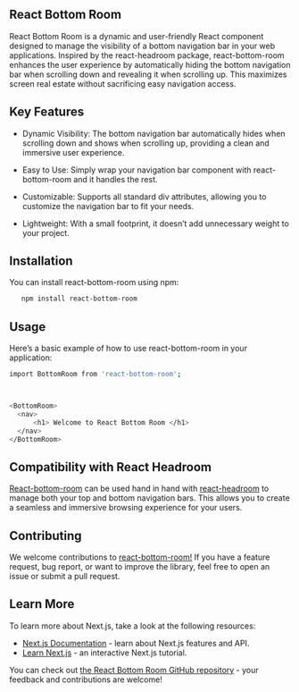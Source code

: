 ## React Bottom Room

React Bottom Room is a dynamic and user-friendly React component designed to manage the visibility of a bottom navigation bar in your web applications. Inspired by the react-headroom package, react-bottom-room enhances the user experience by automatically hiding the bottom navigation bar when scrolling down and revealing it when scrolling up. This maximizes screen real estate without sacrificing easy navigation access.

## Key Features

- Dynamic Visibility: The bottom navigation bar automatically hides when scrolling down and shows when scrolling up, providing a clean and immersive user experience.

- Easy to Use: Simply wrap your navigation bar component with react-bottom-room and it handles the rest.

- Customizable: Supports all standard div attributes, allowing you to customize the navigation bar to fit your needs.

- Lightweight: With a small footprint, it doesn’t add unnecessary weight to your project.

## Installation

You can install react-bottom-room using npm:

```bash
   npm install react-bottom-room
```

## Usage

Here’s a basic example of how to use react-bottom-room in your application:

```bash
import BottomRoom from 'react-bottom-room';



<BottomRoom>
  <nav>
      <h1> Welcome to React Bottom Room </h1>
  </nav>
</BottomRoom>

```

## Compatibility with React Headroom
[React-bottom-room](https://www.npmjs.com/package/react-bottom-room) can be used hand in hand with [react-headroom](https://www.npmjs.com/package/react-headroom) to manage both your top and bottom navigation bars. This allows you to create a seamless and immersive browsing experience for your users.


## Contributing

We welcome contributions to [react-bottom-room!](https://www.npmjs.com/package/react-bottom-room) If you have a feature request, bug report, or want to improve the library, feel free to open an issue or submit a pull request.

## Learn More

To learn more about Next.js, take a look at the following resources:

- [Next.js Documentation](https://nextjs.org/docs) - learn about Next.js features and API.
- [Learn Next.js](https://nextjs.org/learn) - an interactive Next.js tutorial.

You can check out [the React Bottom Room GitHub repository](https://github.com/vercel/next.js/) - your feedback and contributions are welcome!